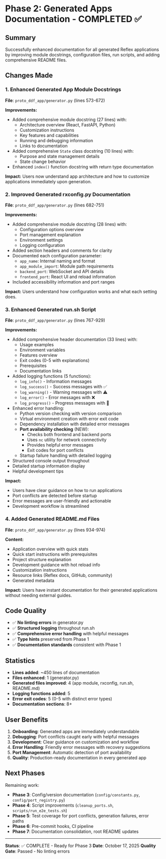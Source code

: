 # Phase 2: Generated Apps Documentation - COMPLETED ✅

## Summary

Successfully enhanced documentation for all generated Reflex applications by improving module docstrings, configuration files, run scripts, and adding comprehensive README files.

## Changes Made

### 1. Enhanced Generated App Module Docstrings

**File**: `proto_ddf_app/generator.py` (lines 573-672)

**Improvements:**
- Added comprehensive module docstring (27 lines) with:
  - Architecture overview (React, FastAPI, Python)
  - Customization instructions
  - Key features and capabilities
  - Running and debugging information
  - Links to documentation
- Added comprehensive `State` class docstring (10 lines) with:
  - Purpose and state management details
  - State change behavior
- Enhanced `index()` function docstring with return type documentation

**Impact:** Users now understand app architecture and how to customize applications immediately upon generation.

### 2. Improved Generated rxconfig.py Documentation

**File**: `proto_ddf_app/generator.py` (lines 682-751)

**Improvements:**
- Added comprehensive module docstring (28 lines) with:
  - Configuration options overview
  - Port management explanation
  - Environment settings
  - Logging configuration
- Added section headers and comments for clarity
- Documented each configuration parameter:
  - `app_name`: Internal naming and format
  - `app_module_import`: Module path requirements
  - `backend_port`: WebSocket and API details
  - `frontend_port`: React UI and reload information
- Included accessibility information and port ranges

**Impact:** Users understand how configuration works and what each setting does.

### 3. Enhanced Generated run.sh Script

**File**: `proto_ddf_app/generator.py` (lines 767-929)

**Improvements:**
- Added comprehensive header documentation (33 lines) with:
  - Usage examples
  - Environment variables
  - Features overview
  - Exit codes (0-5 with explanations)
  - Prerequisites
  - Documentation links
- Added logging functions (5 functions):
  - `log_info()` - Information messages
  - `log_success()` - Success messages with ✅
  - `log_warning()` - Warning messages with ⚠️
  - `log_error()` - Error messages with ❌
  - `log_progress()` - Progress messages with 🔄
- Enhanced error handling:
  - Python version checking with version comparison
  - Virtual environment creation with error exit code
  - Dependency installation with detailed error messages
  - **Port availability checking** (NEW):
    - Checks both frontend and backend ports
    - Uses `nc` utility for network connectivity
    - Provides helpful error messages
    - Exit codes for port conflicts
  - Startup failure handling with detailed logging
- Structured console output throughout
- Detailed startup information display
- Helpful development tips

**Impact:**
- Users have clear guidance on how to run applications
- Port conflicts are detected before startup
- Error messages are user-friendly and actionable
- Development workflow is streamlined

### 4. Added Generated README.md Files

**File**: `proto_ddf_app/generator.py` (lines 934-974)

**Content:**
- Application overview with quick stats
- Quick start instructions with prerequisites
- Project structure explanation
- Development guidance with hot reload info
- Customization instructions
- Resource links (Reflex docs, GitHub, community)
- Generated metadata

**Impact:** Users have instant documentation for their generated applications without needing external guides.

## Code Quality

- ✅ **No linting errors** in generator.py
- ✅ **Structured logging** throughout run.sh
- ✅ **Comprehensive error handling** with helpful messages
- ✅ **Type hints** preserved from Phase 1
- ✅ **Documentation standards** consistent with Phase 1

## Statistics

- **Lines added**: ~450 lines of documentation
- **Files enhanced**: 1 (generator.py)
- **Generated files improved**: 4 (app module, rxconfig, run.sh, README.md)
- **Logging functions added**: 5
- **Error exit codes**: 5 (0-5 with distinct error types)
- **Documentation sections**: 8+

## User Benefits

1. **Onboarding**: Generated apps are immediately understandable
2. **Debugging**: Port conflicts caught early with helpful messages
3. **Development**: Clear guidance on customization and workflow
4. **Error Handling**: Friendly error messages with recovery suggestions
5. **Port Management**: Automatic detection of port availability
6. **Quality**: Production-ready documentation in every generated app

## Next Phases

Remaining work:
- **Phase 3**: Config/version documentation (`config/constants.py`, `config/port_registry.py`)
- **Phase 4**: Script improvements (`cleanup_ports.sh`, `scripts/run_e2e_tests.sh`)
- **Phase 5**: Test coverage for port conflicts, generation failures, error paths
- **Phase 6**: Pre-commit hooks, CI pipeline
- **Phase 7**: Documentation consolidation, root README updates

---

**Status**: ✅ COMPLETE - Ready for Phase 3
**Date**: October 17, 2025
**Quality Gate**: Passed - No linting errors
